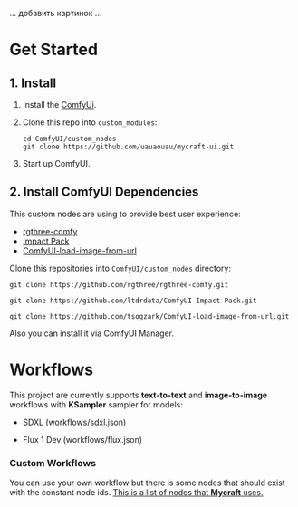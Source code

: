 ... добавить картинок ...

# Get Started

## 1. Install

1. Install the [ComfyUi](https://github.com/comfyanonymous/ComfyUI).

2. Clone this repo into `custom_modules`:
    ```
    cd ComfyUI/custom_nodes
    git clone https://github.com/uauaouau/mycraft-ui.git
    ```

3. Start up ComfyUI.

## 2. Install ComfyUI Dependencies

This custom nodes are using to provide best user experience:

- [rgthree-comfy](https://github.com/rgthree/rgthree-comfy.git)
- [Impact Pack](https://github.com/ltdrdata/ComfyUI-Impact-Pack)
- [ComfyUI-load-image-from-url](https://github.com/tsogzark/ComfyUI-load-image-from-url)


Clone this repositories into `ComfyUI/custom_nodes` directory:

```
git clone https://github.com/rgthree/rgthree-comfy.git

git clone https://github.com/ltdrdata/ComfyUI-Impact-Pack.git

git clone https://github.com/tsogzark/ComfyUI-load-image-from-url.git
```

Also you can install it via ComfyUI Manager.

# Workflows

This project are currently supports **text-to-text** and **image-to-image** workflows with **KSampler** sampler for models:

- SDXL (workflows/sdxl.json)

- Flux 1 Dev (workflows/flux.json)

### Custom Workflows

You can use your own workflow but there is some nodes that should exist with the constant node ids. [This is a list of nodes that **Mycraft** uses.](./CUSTOM_WORKFLOWS.md)


